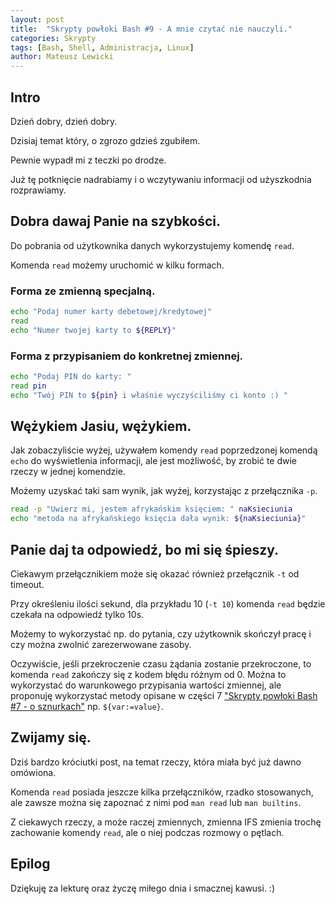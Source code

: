```yaml
---
layout: post
title:  "Skrypty powłoki Bash #9 - A mnie czytać nie nauczyli."
categories: Skrypty
tags: [Bash, Shell, Administracja, Linux]
author: Mateusz Lewicki
---
```

## Intro
Dzień dobry, dzień dobry.

Dzisiaj temat który, o zgrozo gdzieś zgubiłem. 

Pewnie wypadł mi z teczki po drodze. 

Już tę potknięcie nadrabiamy i o wczytywaniu informacji od użyszkodnia rozprawiamy.


## Dobra dawaj Panie na szybkości.

Do pobrania od użytkownika danych wykorzystujemy komendę `read`. 

Komenda `read` możemy uruchomić w kilku formach. 

### Forma ze zmienną specjalną.

```bash
echo "Podaj numer karty debetowej/kredytowej"
read
echo "Numer twojej karty to ${REPLY}"
```

### Forma z przypisaniem do konkretnej zmiennej.

```bash
echo "Podaj PIN do karty: "
read pin
echo "Twój PIN to ${pin} i właśnie wyczyściliśmy ci konto :) "
```

## Wężykiem Jasiu, wężykiem.

Jak zobaczyliście wyżej, używałem komendy `read` poprzedzonej komendą `echo` do wyświetlenia informacji, ale jest możliwość, by zrobić te dwie rzeczy w jednej komendzie.

Możemy uzyskać taki sam wynik, jak wyżej, korzystając z przełącznika `-p`.

```bash
read -p "Uwierz mi, jestem afrykańskim księciem: " naKsieciunia
echo "metoda na afrykańskiego księcia dała wynik: ${naKsieciunia}"
```

## Panie daj ta odpowiedź, bo mi się śpieszy.
Ciekawym przełącznikiem może się okazać również przełącznik `-t` od timeout.

Przy określeniu ilości sekund, dla przykładu 10 (`-t 10`) komenda `read` będzie czekała na odpowiedź tylko 10s. 

Możemy to wykorzystać np. do pytania, czy użytkownik skończył pracę i czy można zwolnić zarezerwowane zasoby.

Oczywiście, jeśli przekroczenie czasu żądania zostanie przekroczone, to komenda `read` zakończy się z kodem błędu różnym od 0. 
Można to wykorzystać do warunkowego przypisania wartości zmiennej, ale proponuję wykorzystać metody opisane w części 7 ["Skrypty powłoki Bash #7 - o sznurkach"](/skrypty/2021/Bash7.html) np. `${var:=value}`.

## Zwijamy się.

Dziś bardzo króciutki post, na temat rzeczy, która miała być już dawno omówiona.

Komenda `read` posiada jeszcze kilka przełączników, rzadko stosowanych, ale zawsze można się zapoznać z nimi pod `man read` lub `man builtins`.

Z ciekawych rzeczy, a może raczej zmiennych, zmienna IFS zmienia trochę zachowanie komendy `read`, ale o niej podczas rozmowy o pętlach.

## Epilog

Dziękuję za lekturę oraz życzę miłego dnia i smacznej kawusi. :) 